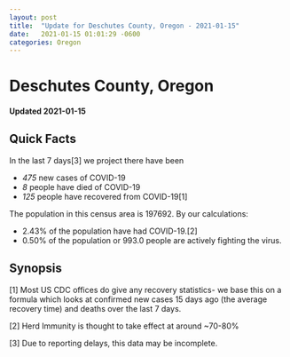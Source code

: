 ```yaml
---
layout: post
title:  "Update for Deschutes County, Oregon - 2021-01-15"
date:   2021-01-15 01:01:29 -0600
categories: Oregon
---
```


# Deschutes County, Oregon
#### Updated 2021-01-15

## Quick Facts

In the last 7 days[3] we project there have been
- *475* new cases of COVID-19
- *8* people have died of COVID-19
- *125* people have recovered from COVID-19[1]

The population in this census area is 197692. By our calculations:
- 2.43% of the population have had COVID-19.[2]
- 0.50% of the population or 993.0 people are actively fighting the virus.

## Synopsis




[1] Most US CDC offices do give any recovery statistics- we base this on a formula which looks at confirmed new cases
15 days ago (the average recovery time) and deaths over the last 7 days.

[2] Herd Immunity is thought to take effect at around ~70-80%

[3] Due to reporting delays, this data may be incomplete.
 
    